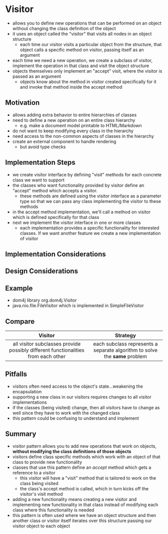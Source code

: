 # Visitor
* allows you to define new operations that can be performed on an object without changing the class definition of the object
* it uses an object called the "visitor" that visits all nodes in an object structure
    * each time our visitor visits a particular object from the structure, that object calls a specific method on visitor,
    passing itself as an argument
* each time we need a new operation, we create a subclass of visitor, implement the operation in that class and visit the
object structure
* objects themselves only implement an "accept" visit, where the visitor is passed as an argument
    * objects know about the method in visitor created specifically for it and invoke that method inside the accept method

## Motivation
* allows adding extra behavior to entire hierarchies of classes
* need to define a new operation on an entire class hierarchy
    * e.g. make a document model printable to HTML/Markdown
* do not want to keep modifying every class in the hierarchy
* need access to the non-common aspects of classes in the hierarchy
* create an external component to handle rendering
    * but avoid type checks

## Implementation Steps
* we create visitor interface by defining "visit" methods for each concrete class we want to support
* the classes who want functionality provided by visitor define an "accept" method which accepts a visitor.
    * these methods are defined using the visitor interface as a parameter type so that we can pass any class implementing
    the visitor to these methods
* in the accept method implementation, we'll call a method on visitor which is defined specifically for that class
* next we implement the visitor interface in one or more classes
    * each implementation provides a specific functionality for interested classes. If we want another feature we create
    a new implementation of visitor
    


## Implementation Considerations

    
## Design Considerations


## Example
* dom4j library org.dom4j.Visitor
* java.nio.file.FileVisitor which is implemented in SimpleFileVisitor

## Compare
Visitor | Strategy
:---:|:---:   
all visitor subclasses provide possibly different functionalities from each other | each subclass represents a separate algorithm to solve the **same** problem


## Pitfalls
* visitors often need access to the object's state...weakening the encapsulation
* supporting a new class in our visitors requires changes to all visitor implementations
* if the classes (being visited) change, then all visitors have to change as well since they have to work with the 
changed class
* this pattern could be confusing to understand and implement

## Summary
* visitor pattern allows you to add new operations that work on objects, **without modifying the class definitions of those objects**
* visitors define class specific methods which work with an object of that class to provide new functionality
* classes that use this pattern define an *accept* method which gets a reference to a visitor
    * this visitor will have a "visit" method that is tailored to work on the class being visited
    * the class's accept method is called, which in turn kicks off the visitor's visit method
* adding a new functionality means creating a new visitor and implementing new functionality in that class instead of
modifying each class where this functionality is needed
* this pattern is often used where we have an object structure and then another class or visitor itself iterates over
this structure passing our visitor object to each object